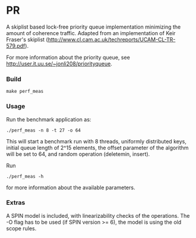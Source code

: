 PR
==

A skiplist based lock-free priority queue implementation minimizing
the amount of coherence traffic. Adapted from an implementation of
Keir Fraser's skiplist
(http://www.cl.cam.ac.uk/techreports/UCAM-CL-TR-579.pdf).

For more information about the priority queue, see
http://user.it.uu.se/~jonli208/priorityqueue.


### Build

    make perf_meas

### Usage

Run the benchmark application as:

    ./perf_meas -n 8 -t 27 -o 64 
    
This will start a benchmark run with 8 threads, uniformly distributed
keys, initial queue length of 2^15 elements, the offset parameter of
the algorithm will be set to 64, and random operation (deletemin,
insert).

Run 

    ./perf_meas -h

for more information about the available parameters.

### Extras

A SPIN model is included, with linearizability checks of the
operations. The -O flag has to be used (if SPIN version >= 6), the
model is using the old scope rules.
